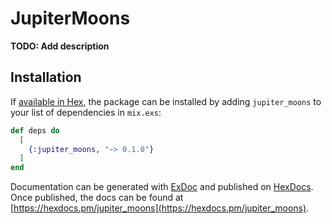 # JupiterMoons

**TODO: Add description**

## Installation

If [available in Hex](https://hex.pm/docs/publish), the package can be installed
by adding `jupiter_moons` to your list of dependencies in `mix.exs`:

```elixir
def deps do
  [
    {:jupiter_moons, "~> 0.1.0"}
  ]
end
```

Documentation can be generated with [ExDoc](https://github.com/elixir-lang/ex_doc)
and published on [HexDocs](https://hexdocs.pm). Once published, the docs can
be found at [https://hexdocs.pm/jupiter_moons](https://hexdocs.pm/jupiter_moons).

